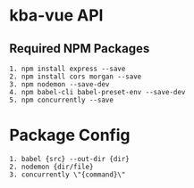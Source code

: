 # kba-vue API

## Required NPM Packages
```
1. npm install express --save
2. npm install cors morgan --save
3. npm nodemon --save-dev
4. npm babel-cli babel-preset-env --save-dev
5. npm concurrently --save

```

# Package Config 
```
1. babel {src} --out-dir {dir}
2. nodemon {dir/file}
3. concurrently \"{command}\"
```